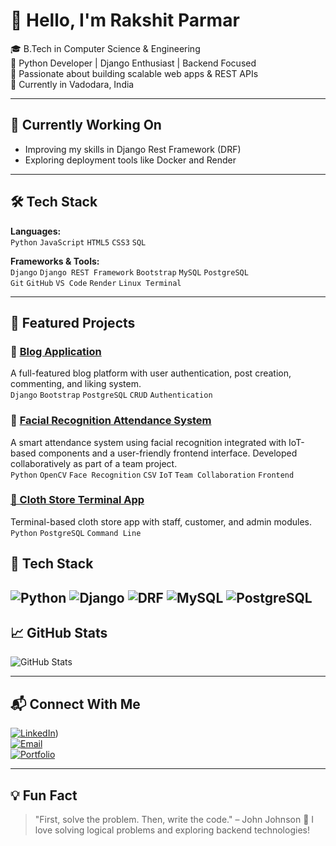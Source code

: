 # 👋 Hello, I'm Rakshit Parmar

🎓 B.Tech in Computer Science & Engineering  
💼 Python Developer | Django Enthusiast | Backend Focused  
🚀 Passionate about building scalable web apps & REST APIs  
📍 Currently in Vadodara, India  

---

## 🔭 Currently Working On
- Improving my skills in Django Rest Framework (DRF)
- Exploring deployment tools like Docker and Render

---

## 🛠️ Tech Stack

**Languages:**  
`Python` `JavaScript` `HTML5` `CSS3` `SQL`

**Frameworks & Tools:**  
`Django` `Django REST Framework` `Bootstrap` `MySQL` `PostgreSQL`  
`Git` `GitHub` `VS Code` `Render` `Linux Terminal`

---

## 📂 Featured Projects

### 📝 [Blog Application]([https://github.com/rakshitparmar/blog-app](https://github.com/Rakshit3245/blog-application/tree/dev))  
A full-featured blog platform with user authentication, post creation, commenting, and liking system.  
`Django` `Bootstrap` `PostgreSQL` `CRUD` `Authentication`

### 🎯 [Facial Recognition Attendance System]([https://github.com/rakshitparmar/face-attendance-system](https://github.com/Rakshit3245/FACIAL-RECOGNITION-ATTENDANCE-SYSTEM))  
A smart attendance system using facial recognition integrated with IoT-based components and a user-friendly frontend interface. Developed collaboratively as part of a team project.  
`Python` `OpenCV` `Face Recognition` `CSV` `IoT` `Team Collaboration` `Frontend` 

### [🧵 Cloth Store Terminal App](https://github.com/rakshitparmar/cloth-store-terminal)  
Terminal-based cloth store app with staff, customer, and admin modules.  
`Python` `PostgreSQL` `Command Line`  


## 🚀 Tech Stack

![Python](https://img.shields.io/badge/-Python-3776AB?style=flat&logo=python&logoColor=white)
![Django](https://img.shields.io/badge/-Django-092E20?style=flat&logo=django&logoColor=white)
![DRF](https://img.shields.io/badge/-DRF-EF4B4B?style=flat&logo=python&logoColor=white)
![MySQL](https://img.shields.io/badge/-MySQL-4479A1?style=flat&logo=mysql&logoColor=white)
![PostgreSQL](https://img.shields.io/badge/-PostgreSQL-4169E1?style=flat&logo=postgresql&logoColor=white)
---

## 📈 GitHub Stats

![GitHub Stats](https://github-readme-stats.vercel.app/api?username=rakshitparmar&show_icons=true&theme=tokyonight)


---

## 📬 Connect With Me

[![LinkedIn]([https://img.shields.io/badge/LinkedIn-blue?logo=linkedin)](https://www.linkedin.com/in/rakshit-parmar-044202227/))  
[![Email](https://img.shields.io/badge/Email-red?logo=gmail)](mailto:rakshitparmar073@email.com)  
[![Portfolio](https://img.shields.io/badge/Portfolio-website-green)]([https://rakshitparmar.dev](https://rakshit3245.github.io/Rakshit_Portfolio/))  

---

## 💡 Fun Fact

> "First, solve the problem. Then, write the code." – John Johnson
🧠 I love solving logical problems and exploring backend technologies!
